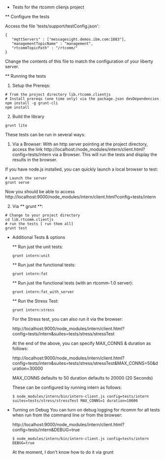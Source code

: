 * Tests for the rtcomm clienjs project

** Configure the tests

Access the file 'tests/support/testConfig.json':
```
{
   "mqttServers" : ["messagesight.demos.ibm.com:1883"],
   "managementTopicName" : "management",
   "rtcommTopicPath" : "/rtcomm/"
}
```

Change the contents of this file to match the configuration of your liberty server.

** Running the tests

1.  Setup the Prereqs:

``` 
# from the project directory lib.rtcomm.clientjs
# Install prereqs (one time only) via the package.json devDependencies
npm install -g grunt-cli
npm install 
```

2.  Build the library
```
grunt lite
```

These tests can be run in several ways:

1.  Via a Browser:  With an http server pointing at the project directory, access the link http://localhost:<port>/node_modules/intern/client.html?config=tests/intern  via a Browser.  This will run the tests and display the results in the browser.

If you have node.js installed, you can quickly launch a local browser to test:

```
# Launch the server
grunt serve
```
Now you should be able to access http://localhost:9000/node_modules/intern/client.html?config=tests/intern

2.  Via ** grunt **: 

``` 
# Change to your project directory
cd lib.rtcomm.clientjs 
# run the tests [ run them all]
grunt test
```

* Additional Tests & options

    ** Run just the unit tests:
    ```
    grunt intern:unit
    ```
    ** Run just the functional tests:
    ``` 
    grunt intern:fat
    ```
    ** Run just the functional tests (with an rtcomm-1.0 server):
    ``` 
    grunt intern:fat_with_server
    ```
    ** Run the Stress Test:
    ```
    grunt intern:stress
    ```
    For the Stress test, you can also run it via the browser:

    http://localhost:9000/node_modules/intern/client.html?config=tests/intern&suites=tests/stress/stressTest
    
    At the end of the above, you can specify MAX_CONNS & duration as follows:

    http://localhost:9000/node_modules/intern/client.html?config=tests/intern&suites=tests/stress/stressTest&MAX_CONNS=50&duration=30000

    MAX_CONNS defaults to 50
    duration defaults to 20000 (20 Seconds)
    
    These can be configured by running intern as follows:

    ```
    $ node_modules/intern/bin/intern-client.js config=tests/intern suites=tests/stress/stressTest MAX_CONNS=1 duration=10000
    ```

* Turning on Debug
    You can turn on debug logging for rtcomm for all tests when run from the command line or from the browser:

    http://localhost:9000/node_modules/intern/client.html?config=tests/intern&DEBUG=true

    ```
    $ node_modules/intern/bin/intern-client.js config=tests/intern DEBUG=true 
    ```

    At the moment, I don't know how to do it via grunt



